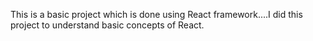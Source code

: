 This is a basic project which is done using React framework....I did this project to understand basic concepts of React.
